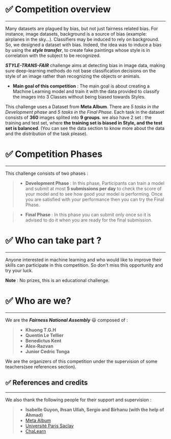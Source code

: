 # ✅ Competition overview
---
Many datasets are plagued by bias, but not just fairness related bias. For instance, image datasets, background is a source of bias (example: airplanes in the sky…). Classifiers may be induced to rely on background. So, we designed a dataset with bias. Indeed, the idea was to induce a bias by using the ***style transfer***, to create fake paintings whose style is in correlation with the subject to be recognized.

***STYLE-TRANS-FAIR*** challenge aims at detecting bias in image data, making sure deep-learning methods do not base classification decisions on the style of an image rather than recognizing the objects or animals. 

- **Main goal of this competition** : The main goal is about creating a Machine Learning model and train it with the data provided to classify the images into 3 Classes without being biased towards Styles. 

This challenge uses a Dataset from **Meta Album**. There are *5 tasks in the Development phase* and *5 tasks in the Final Phase*. Each task in the dataset consists of **360** images splited into **9 groups**. we also have 2 set : the training and test set, where **the training set is biased in Style, and the test set is balanced**. (You can see the data section to know more about the data and the distribution of the task please).



# ✅ Competition Phases
---
This challenge consists of two phases : 
> - **Development Phase** : In this phase, Participants can train a model and submit at most **5 submissions per day** to check the score of your model and to see how good your model is performing.  Once you are satisfied with your performance then you can try the Final Phase. 

> - **Final Phase** : In this phase you can submit only once so it is advised to do it when you are ready for the final submission.

# ✅ Who can take part ?
---
Anyone interested in machine learning and who would like to improve their skills can participate in this competition. So don't miss this opportunity and try your luck.

**Note** : No prizes, this is an educational challenge.

# ✅ Who are we?
---
We are the ***Fairness National Assembly*** 😃 composed of :
> - **Khuong T.G.H**
> - **Quentin Le Tellier**
> - **Benedictus Kent**
> - **Alex-Razvan**
> - **Junior Cedric Tonga**

We are the organizers of this competition under the supervision of some teachers(see references section).

## ✅ References and credits
---
We also thank the following people for their support and supervision : 
> - **Isabelle Guyon, Ihsan Ullah, Sergio and  Birhanu (with the help of Ahmad)**
>- [Meta Album](https://meta-album.github.io/)
> - [Université Paris Saclay](https://www.universite-paris-saclay.fr/)
> - [ChaLearn](http://www.chalearn.org/)